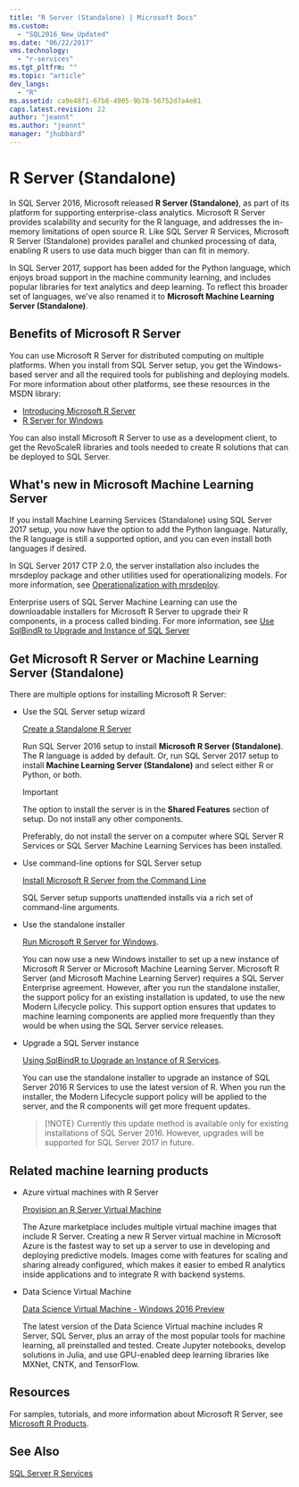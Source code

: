 ```yaml
---
title: "R Server (Standalone) | Microsoft Docs"
ms.custom: 
  - "SQL2016_New_Updated"
ms.date: "06/22/2017"
vms.technology: 
  - "r-services"
ms.tgt_pltfrm: ""
ms.topic: "article"
dev_langs: 
  - "R"
ms.assetid: ca9e48f1-67b8-4905-9b78-56752d7a4e81
caps.latest.revision: 22
author: "jeannt"
ms.author: "jeannt"
manager: "jhubbard"
---
```

# R Server (Standalone)

In SQL Server 2016, Microsoft released **R Server (Standalone)**, as part of its platform for supporting enterprise-class analytics.  Microsoft R Server provides scalability and security for the R language, and addresses the in-memory limitations of open source R. Like SQL Server R Services, Microsoft R Server (Standalone) provides parallel and chunked processing of data, enabling R users to use data much bigger than can fit in memory.

In SQL Server 2017, support has been added for the Python language, which enjoys broad support in the machine community learning, and includes popular libraries for text analytics and deep learning.  To reflect this broader set of languages, we've also renamed it to **Microsoft Machine Learning Server (Standalone)**.

## Benefits of Microsoft R Server

You can use Microsoft R Server for distributed computing on multiple platforms. When you install from SQL Server setup, you get the Windows-based server and all the required tools for publishing and deploying models. For more information about other platforms, see these resources in the MSDN library:

+ [Introducing Microsoft R Server](https://msdn.microsoft.com/microsoft-r/rserver)
+ [R Server for Windows](https://msdn.microsoft.com/microsoft-r/rserver-install-windows)

You can also install Microsoft R Server to use as a development client, to get the RevoScaleR libraries and tools needed to create R solutions that can be deployed to SQL Server.

## What's new in Microsoft Machine Learning Server

If you install Machine Learning Services (Standalone) using SQL Server 2017 setup, you now have the option to add the Python language. Naturally, the R language is still a supported option, and you can even install both languages if desired.
 
In SQL Server 2017 CTP 2.0, the server installation also includes the mrsdeploy package and other utilities used for operationalizing models. For more information, see [Operationalization with mrsdeploy](../../advanced-analytics/operationalization-with-mrsdeploy.md).

Enterprise users of SQL Server Machine Learning can use the downloadable installers for Microsoft R Server to upgrade their R components, in a process called binding. For more information, see [Use SqlBindR to Upgrade and Instance of SQL Server](use-sqlbindr-exe-to-upgrade-an-instance-of-sql-server.md)

## Get Microsoft R Server or Machine Learning Server (Standalone)

 There are multiple options for installing Microsoft R Server:

+ Use the SQL Server setup wizard

  [Create a Standalone R Server](../r/create-a-standalone-r-server.md)

  Run SQL Server 2016 setup to install **Microsoft R Server (Standalone)**. The R language is added by default.
  Or, run SQL Server 2017 setup to install **Machine Learning Server (Standalone)** and select either R or Python, or both.

  > [!IMPORTANT]
  > The option to install the server is in the **Shared Features** section of setup. Do not install any other components.
  >
  > Preferably, do not install the server on a computer where SQL Server R Services or SQL Server Machine Learning Services has been installed.

+ Use command-line options for SQL Server setup

  [Install Microsoft R Server from the Command Line](../r/install-microsoft-r-server-from-the-command-line.md)

  SQL Server setup supports unattended installs via a rich set of command-line arguments.

+ Use the standalone installer

  [Run Microsoft R Server for Windows](https://msdn.microsoft.com/microsoft-r/rserver-install-windows).

  You can now use a new Windows installer to set up a new instance of Microsoft R Server or Microsoft Machine Learning Server.  Microsoft R Server (and Microsoft Machine Learning Server) requires a SQL Server Enterprise agreement. However, after you run the standalone installer, the support policy for an existing installation is updated, to use the new Modern Lifecycle policy. This support option ensures that updates to machine learning components are applied more frequently than they would be when using the SQL Server service releases.

  
+ Upgrade a SQL Server instance

  [Using SqlBindR to Upgrade an Instance of R Services](./use-sqlbindr-exe-to-upgrade-an-instance-of-sql-server.md).
  
  You can use the standalone installer to upgrade an instance of SQL Server 2016 R Services to use the latest version of R. When you run the installer, the Modern Lifecycle support policy will be applied to the server, and the R components will get more frequent updates.
  
  > [!NOTE}
  > Currently this update method is available only for existing installations of SQL Server 2016. However, upgrades will be supported for SQL Server 2017 in future.

## Related machine learning products

+ Azure virtual machines with R Server

  [Provision an R Server Virtual Machine](../../advanced-analytics/r-services/provision-the-r-server-only-sql-server-2016-enterprise-vm-on-azure.md)
  
  The Azure marketplace includes multiple virtual machine images that include R Server. Creating a new R Server virtual machine in Microsoft Azure is the fastest way to set up a server to use in developing and deploying predictive models. Images come with features for scaling and sharing already configured, which makes it easier to embed R analytics inside applications and to integrate R with backend systems.

+ Data Science Virtual Machine

  [Data Science Virtual Machine - Windows 2016 Preview](http://aka.ms/dsvm/win2016)

  The latest version of the Data Science Virtual machine includes R Server, SQL Server, plus an array of the most popular tools for machine learning, all preinstalled and tested. Create Jupyter notebooks, develop solutions in Julia, and use GPU-enabled deep learning libraries like MXNet, CNTK, and TensorFlow.

## Resources

For samples, tutorials, and more information about Microsoft R Server, see [Microsoft R Products](https://msdn.microsoft.com/microsoft-r/microsoft-r-getting-started).

## See Also

 [SQL Server R Services](../../advanced-analytics/r/sql-server-r-services.md)


